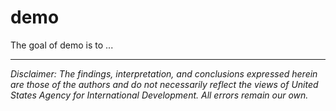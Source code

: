 
# demo

<!-- badges: start -->
<!-- badges: end -->

The goal of demo is to ...


---

*Disclaimer: The findings, interpretation, and conclusions expressed herein are those of the authors and do not necessarily reflect the views of United States Agency for International Development. All errors remain our own.*
